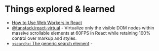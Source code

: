 # Things explored & learned

- [How to Use Web Workers in React](https://abdurrahmanos.hashnode.dev/how-to-use-web-workers-in-react)
- [@tanstack/react-virtual](https://tanstack.com/virtual) - Virtualize only the visible DOM nodes within massive scrollable elements at 60FPS in React while retaining 100% control over markup and styles.
- [`<search>`: The generic search element](https://developer.mozilla.org/en-US/docs/Web/HTML/Element/search) -

